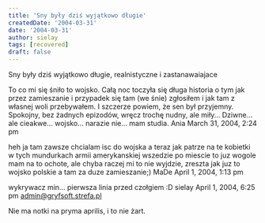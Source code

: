 ```yaml
---
title: 'Sny były dziś wyjątkowo długie'
createdDate: '2004-03-31'
date: '2004-03-31'
author: sielay
tags: [recovered]
draft: false
---
```


Sny były dziś wyjątkowo długie, realnistyczne i zastanawaiajace

To co mi się śniło to wojsko. Całą noc toczyła się długa historia o tym jak przez zamieszanie i przypadek się tam (we śnie) zgłosiłem i jak tam z własnej woli przebywałem. I szczerze powiem, że sen był przyjemny. Spokojny, bez żadnych epizodów, wręcz trochę nudny, ale miły... Dziwne... ale cieakwe... wojsko... narazie nie... mam studia.
Ania
March 31, 2004, 2:24 pm


heh ja tam zawsze chcialam isc do wojska a teraz jak patrze na te kobietki w tych mundurkach armii amerykanskiej wszedzie po miescie to juz wogole mam na to ochote, ale chyba raczej mi to nie wyjdzie, zreszta jak juz to wojsko polskie a tam za duze zamieszanie;)
MaDe
April 1, 2004, 1:13 pm


wykrywacz min... pierwsza linia przed czołgiem :D
sielay
April 1, 2004, 6:25 pm
admin@gryfsoft.strefa.pl

Nie ma notki na pryma aprilis, i to nie żart.
